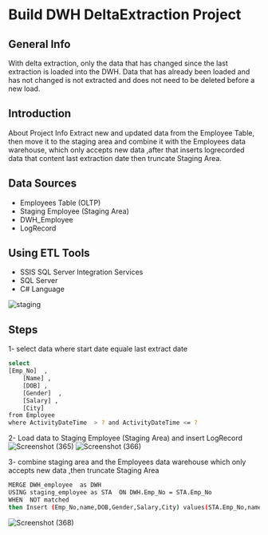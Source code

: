 # Build DWH DeltaExtraction Project

## General Info
With delta extraction, only the data that has changed since the last extraction is loaded into the DWH. Data that has already been loaded and has not changed is not extracted and does not need to be deleted before a new load.

## Introduction
About Project Info
Extract new and updated data from the Employee Table, then move it to the staging area and combine it with the Employees data warehouse, which only accepts new data ,after that  inserts logrecorded data that content last extraction date then truncate Staging Area.

## Data Sources
- Employees Table (OLTP)
- Staging Employee (Staging Area)
- DWH_Employee
- LogRecord 

## Using ETL Tools
- SSIS SQL Server Integration Services
- SQL Server 
- C# Language 


![staging](https://user-images.githubusercontent.com/90741989/185493553-0f763e7e-caa0-4660-8fbe-805c622ba224.png)

## Steps 
1- select data where start date equale last extract date 
```sh
select 
[Emp_No]  ,
	[Name] ,
	[DOB] ,
	[Gender]  ,
	[Salary] ,
	[City]
from Employee
where ActivityDateTime  > ? and ActivityDateTime <= ?
```
2- Load data to Staging Employee (Staging Area) and insert LogRecord 
![Screenshot (365)](https://user-images.githubusercontent.com/90741989/185494505-f6345a62-5d7c-4af5-98ee-dbb6975948a0.png)
![Screenshot (366)](https://user-images.githubusercontent.com/90741989/185494821-acfac389-f1cd-4642-853b-046451062e81.png)

3- combine staging area and the Employees data warehouse which only accepts new data ,then truncate Staging Area
```sh
MERGE DWH_employee  as DWH
USING staging_employee as STA  ON DWH.Emp_No = STA.Emp_No
WHEN  NOT matched  
then Insert (Emp_No,name,DOB,Gender,Salary,City) values(STA.Emp_No,name,STA.DOB,STA.Gender,STA.Salary,STA.City);
```
![Screenshot (368)](https://user-images.githubusercontent.com/90741989/185495556-5e5cd9f0-badf-40a1-84ff-0a2803f87f27.png)
